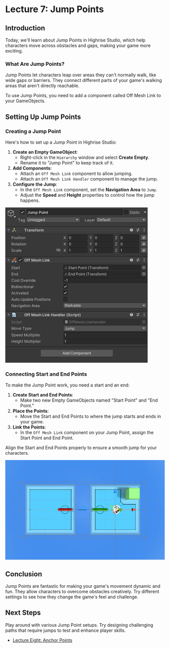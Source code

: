 # Lecture 7: Jump Points

## Introduction

Today, we'll learn about Jump Points in Highrise Studio, which help characters move across obstacles and gaps, making your game more exciting.

### What Are Jump Points?

Jump Points let characters leap over areas they can't normally walk, like wide gaps or barriers. They connect different parts of your game's walking areas that aren't directly reachable.

<Note type="warning">
To use Jump Points, you need to add a component called Off Mesh Link to your GameObjects.
</Note>

## Setting Up Jump Points

### Creating a Jump Point

Here's how to set up a Jump Point in Highrise Studio:

1. **Create an Empty GameObject**:
   - Right-click in the `Hierarchy` window and select **Create Empty**.
   - Rename it to "Jump Point" to keep track of it.
2. **Add Components**:
   - Attach an `Off Mesh Link` component to allow jumping.
   - Attach an `Off Mesh Link Handler` component to manage the jump.
3. **Configure the Jump**:
   - In the `Off Mesh Link` component, set the **Navigation Area** to `Jump`.
   - Adjust the **Speed** and **Height** properties to control how the jump happens.

![Jump Point Components](/assets/learn/guides/studio/Lectures/jump-point-components.png)

### Connecting Start and End Points

To make the Jump Point work, you need a start and an end:

1. **Create Start and End Points**:
   - Make two new Empty GameObjects named "Start Point" and "End Point."
2. **Place the Points**:
   - Move the Start and End Points to where the jump starts and ends in your game.
3. **Link the Points**:
   - In the `Off Mesh Link` component on your Jump Point, assign the Start Point and End Point.

<Note type="warning">
Align the Start and End Points properly to ensure a smooth jump for your characters.
</Note>

![Jump Point Example](/assets/learn/guides/studio/Lectures/jump-point-example.png)

## Conclusion

Jump Points are fantastic for making your game's movement dynamic and fun. They allow characters to overcome obstacles creatively. Try different settings to see how they change the game's feel and challenge.

## Next Steps

Play around with various Jump Point setups. Try designing challenging paths that require jumps to test and enhance player skills.

- [Lecture Eight: Anchor Points](https://create.highrise.game/learn/studio/create/beginner-guide/lecture-eight)